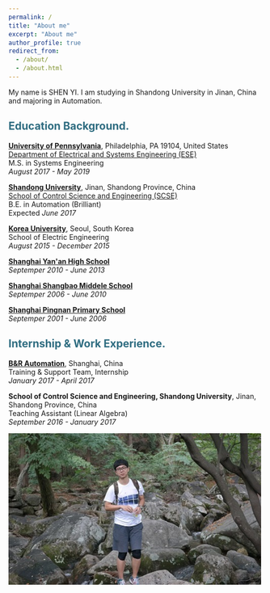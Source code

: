```yaml
---
permalink: /
title: "About me"
excerpt: "About me"
author_profile: true
redirect_from: 
  - /about/
  - /about.html
---
```


My name is SHEN YI. I am studying in Shandong University in Jinan, China and majoring in Automation. 

<h2 style="color: #2e6c80;">Education Background.</h2>

<strong>[University of Pennsylvania](http://www.upenn.edu/)</strong>, Philadelphia, PA 19104, United States                          
[Department of Electrical and Systems Engineering (ESE)](http://www.ese.upenn.edu/)<br>
M.S. in Systems Engineering                                           
<i>August 2017 - May 2019</i><br>
                                                                 
<strong>[Shandong University](http://www.sdu.edu.cn/)</strong>, Jinan, Shandong Province, China                                  
[School of Control Science and Engineering (SCSE)](http://control.sdu.edu.cn/)<br>
B.E. in Automation (Brilliant)                                              
Expected <i>June 2017</i><br>

<strong>[Korea University](http://www.korea.edu/)</strong>, Seoul, South Korea<br>
School of Electric Engineering                                           
<i>August 2015 - December 2015</i><br>

<strong>[Shanghai Yan'an High School](http://www.shyahs.com/WebSite.Net/)</strong><br>
<i>Septemper 2010 - June 2013</i><br>

<strong>[Shanghai Shangbao Middele School](http://shsb.cn/)</strong><br>
<i>Septemper 2006 - June 2010</i><br>

<strong>[Shanghai Pingnan Primary School](http://pnxx.mhedu.sh.cn/)</strong><br>
<i>Septemper 2001 - June 2006</i><br>

<h2 style="color: #2e6c80;">Internship & Work Experience.</h2>

<strong>[B&R Automation](https://www.br-automation.com/en/perfection-in-automation/)</strong>, Shanghai, China<br>
Training & Support Team, Internship                                           
<i>January 2017 - April 2017</i><br>

<strong>School of Control Science and Engineering, Shandong University</strong>, Jinan, Shandong Province, China<br>
Teaching Assistant (Linear Algebra)                                           
<i>September 2016 - January 2017</i><br>

![alt text](/images/busan.png "I am in Busan, South Korea")


